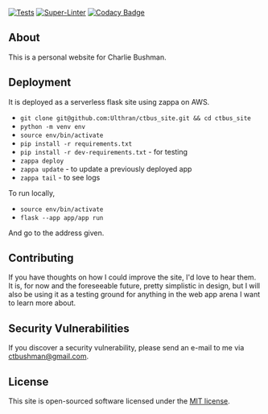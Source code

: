 [![Tests](https://github.com/Ulthran/ctbus_site/actions/workflows/test.yml/badge.svg)](https://github.com/Ulthran/ctbus_site/actions/workflows/test.yml)
[![Super-Linter](https://github.com/Ulthran/ctbus_site/actions/workflows/linter.yml/badge.svg)](https://github.com/Ulthran/ctbus_site/actions/workflows/linter.yml)
[![Codacy Badge](https://app.codacy.com/project/badge/Grade/07edb64af1c544439190dff82571e7a5)](https://app.codacy.com/gh/Ulthran/ctbus_site/dashboard?utm_source=gh&utm_medium=referral&utm_content=&utm_campaign=Badge_grade)

## About

This is a personal website for Charlie Bushman.

## Deployment

It is deployed as a serverless flask site using zappa on AWS.

 - `git clone git@github.com:Ulthran/ctbus_site.git && cd ctbus_site`
 - `python -m venv env`
 - `source env/bin/activate`
 - `pip install -r requirements.txt`
 - `pip install -r dev-requirements.txt` - for testing
 - `zappa deploy`
 - `zappa update` - to update a previously deployed app
 - `zappa tail` - to see logs

To run locally,

 - `source env/bin/activate`
 - `flask --app app/app run`

And go to the address given.

## Contributing

If you have thoughts on how I could improve the site, I'd love to hear them. It is, for now and the foreseeable future, pretty simplistic in design, but I will also be using it as a testing ground for anything in the web app arena I want to learn more about.

## Security Vulnerabilities

If you discover a security vulnerability, please send an e-mail to me via [ctbushman@gmail.com](mailto:ctbushman@gmail.com).

## License

This site is open-sourced software licensed under the [MIT license](https://opensource.org/licenses/MIT).
